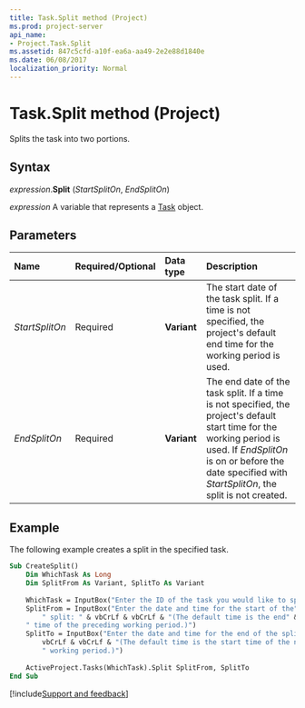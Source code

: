 ```yaml
---
title: Task.Split method (Project)
ms.prod: project-server
api_name:
- Project.Task.Split
ms.assetid: 847c5cfd-a10f-ea6a-aa49-2e2e88d1840e
ms.date: 06/08/2017
localization_priority: Normal
---
```



# Task.Split method (Project)

Splits the task into two portions.


## Syntax

_expression_.**Split** (_StartSplitOn_, _EndSplitOn_)

_expression_ A variable that represents a [Task](./Project.Task.md) object.


## Parameters

|Name|Required/Optional|Data type|Description|
|:-----|:-----|:-----|:-----|
| _StartSplitOn_|Required|**Variant**|The start date of the task split. If a time is not specified, the project's default end time for the working period is used.|
| _EndSplitOn_|Required|**Variant**|The end date of the task split. If a time is not specified, the project's default start time for the working period is used. If  _EndSplitOn_ is on or before the date specified with _StartSplitOn_, the split is not created.|

## Example

The following example creates a split in the specified task.


```vb
Sub CreateSplit() 
    Dim WhichTask As Long 
    Dim SplitFrom As Variant, SplitTo As Variant 
 
    WhichTask = InputBox("Enter the ID of the task you would like to split:") 
    SplitFrom = InputBox("Enter the date and time for the start of the" & _
        " split: " & vbCrLf & vbCrLf & "(The default time is the end" & _
    " time of the preceding working period.)") 
    SplitTo = InputBox("Enter the date and time for the end of the split:" & _
        vbCrLf & vbCrLf & "(The default time is the start time of the next" & _
        " working period.)") 
 
    ActiveProject.Tasks(WhichTask).Split SplitFrom, SplitTo 
End Sub
```

[!include[Support and feedback](~/includes/feedback-boilerplate.md)]